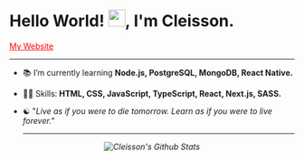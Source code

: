 <h1>Hello World! <img src="https://raw.githubusercontent.com/kaueMarques/kaueMarques/master/hi.gif" width="30px">,  I'm Cleisson.</h1>

<p>
  <a href="https://cleisson.vercel.app" target="blank" style="color: red;">My Website</a>
</p> 

<hr>

<!--- 🔭 I’m currently working on ...-->
- 📚 I’m currently learning <strong>Node.js, PostgreSQL, MongoDB, React Native.</strong>
- 👨‍💻 Skills:<strong> HTML, CSS, JavaScript, TypeScript, React, Next.js, SASS.</strong>
- ☯︎ "<em>Live as if you were to die tomorrow. Learn as if you were to live forever.<em>"
  
  ---
  
<div align="center">

![Cleisson's Github Stats](https://github-readme-stats.vercel.app/api?username=cleissonom&show_icons=true&theme=dark)
